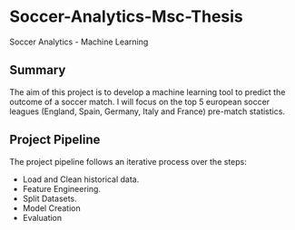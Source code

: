 # Soccer-Analytics-Msc-Thesis
Soccer Analytics - Machine Learning

## Summary
The aim of this project is to develop a machine learning tool to predict the outcome of a soccer match. I will focus on the top 5 european soccer leagues (England, Spain, Germany, Italy and France) pre-match statistics. 


## Project Pipeline

The project pipeline follows an iterative process over the steps:

- Load and Clean historical data.
- Feature Engineering.
- Split Datasets.
- Model Creation
- Evaluation
